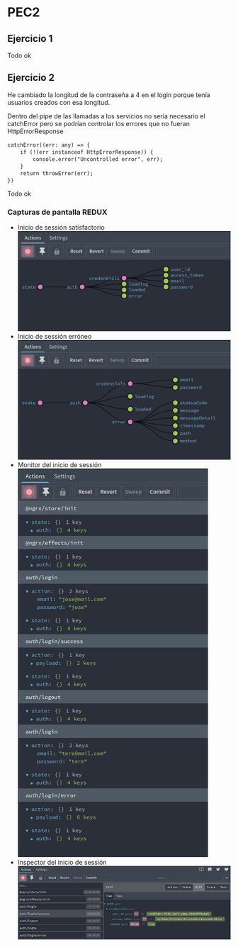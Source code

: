 # PEC2
## Ejercicio 1
Todo ok

## Ejercicio 2
He cambiado la longitud de la contraseña a 4 en el login porque tenía usuarios creados con esa longitud.

Dentro del pipe de las llamadas a los servicios no sería necesario el catchError pero se podrían controlar los errores que no fueran HttpErrorResponse

    catchError((err: any) => {
        if (!(err instanceof HttpErrorResponse)) {
            console.error("Uncontrolled error", err);
        }
        return throwError(err);
    })

Todo ok

### Capturas de pantalla REDUX

- Inicio de sessión satisfactorio
![Login success](src/assets/images/login-success.png)
- Inicio de sessión erróneo
![Login error](src/assets/images/login-error.png)
- Monitor del inicio de sessión
![Log monitor](src/assets/images/log-monitor.png)
- Inspector del inicio de sessión
![Login inspector](src/assets/images/login-inspector.png)
